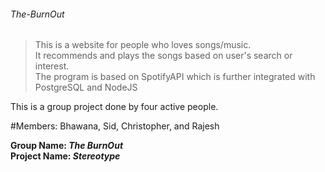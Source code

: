 ###### The-BurnOut

> This is a website for people who loves songs/music.<br>
> It recommends and plays the songs based on user's search or interest.<br>
> The program is based on SpotifyAPI which is further integrated with PostgreSQL and NodeJS<br>

This is a group project done by four active people.


#Members: Bhawana, Sid, Christopher, and Rajesh

**Group Name: _The BurnOut_<br>
Project Name: _Stereotype_**<br>


